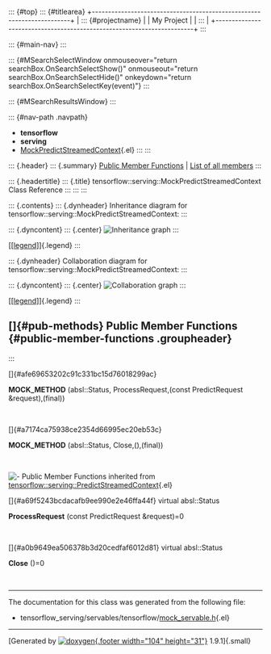::: {#top}
::: {#titlearea}
+-----------------------------------------------------------------------+
| ::: {#projectname}                                                    |
| My Project                                                            |
| :::                                                                   |
+-----------------------------------------------------------------------+
:::

::: {#main-nav}
:::

::: {#MSearchSelectWindow onmouseover="return searchBox.OnSearchSelectShow()" onmouseout="return searchBox.OnSearchSelectHide()" onkeydown="return searchBox.OnSearchSelectKey(event)"}
:::

::: {#MSearchResultsWindow}
:::

::: {#nav-path .navpath}
-   **tensorflow**
-   **serving**
-   [MockPredictStreamedContext](classtensorflow_1_1serving_1_1MockPredictStreamedContext.html){.el}
:::
:::

::: {.header}
::: {.summary}
[Public Member Functions](#pub-methods) \| [List of all
members](classtensorflow_1_1serving_1_1MockPredictStreamedContext-members.html)
:::

::: {.headertitle}
::: {.title}
tensorflow::serving::MockPredictStreamedContext Class Reference
:::
:::
:::

::: {.contents}
::: {.dynheader}
Inheritance diagram for tensorflow::serving::MockPredictStreamedContext:
:::

::: {.dyncontent}
::: {.center}
![Inheritance
graph](classtensorflow_1_1serving_1_1MockPredictStreamedContext__inherit__graph.png)
:::

[\[[legend](graph_legend.html)\]]{.legend}
:::

::: {.dynheader}
Collaboration diagram for
tensorflow::serving::MockPredictStreamedContext:
:::

::: {.dyncontent}
::: {.center}
![Collaboration
graph](classtensorflow_1_1serving_1_1MockPredictStreamedContext__coll__graph.png)
:::

[\[[legend](graph_legend.html)\]]{.legend}
:::

[]{#pub-methods} Public Member Functions {#public-member-functions .groupheader}
----------------------------------------
:::

[]{#afe69653202c91c331bc15d76018299ac}  

**MOCK\_METHOD** (absl::Status, ProcessRequest,(const PredictRequest
&request),(final))

 

[]{#a7174ca75938ce2354d66995ec20eb53c}  

**MOCK\_METHOD** (absl::Status, Close,(),(final))

 

![-](closed.png) Public Member Functions inherited from
[tensorflow::serving::PredictStreamedContext](classtensorflow_1_1serving_1_1PredictStreamedContext.html){.el}

[]{#a69f5243bcdacafb9ee990e2e46ffa44f} virtual absl::Status 

**ProcessRequest** (const PredictRequest &request)=0

 

[]{#a0b9649ea506378b3d20cedfaf6012d81} virtual absl::Status 

**Close** ()=0

 

------------------------------------------------------------------------

The documentation for this class was generated from the following file:

-   tensorflow\_serving/servables/tensorflow/[mock\_servable.h](mock__servable_8h_source.html){.el}

------------------------------------------------------------------------

[Generated by [![doxygen](doxygen.svg){.footer width="104"
height="31"}](https://www.doxygen.org/index.html) 1.9.1]{.small}
